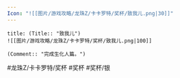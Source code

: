 ```yaml
---
Icon: "![[图片/游戏攻略/龙珠Z/卡卡罗特/奖杯/致我儿.png|30]]"
---
```

```ad-common-silver-trophy
title: (Title:: "致我儿")
![[图片/游戏攻略/龙珠Z/卡卡罗特/奖杯/致我儿.png|100]]

(Comment:: "完成生化人篇。")
```

#龙珠Z/卡卡罗特/奖杯 #奖杯 #奖杯/银
